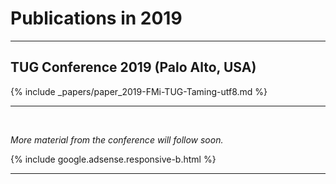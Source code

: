 

# Publications in 2019

<hr class="conference-start">

## TUG Conference 2019 (Palo Alto, USA)

{% include _papers/paper_2019-FMi-TUG-Taming-utf8.md %}

<hr class="conference-end">


<br>

_More material from the conference will follow soon._




<div class="row">{% include google.adsense.responsive-b.html %}</div><hr> 




